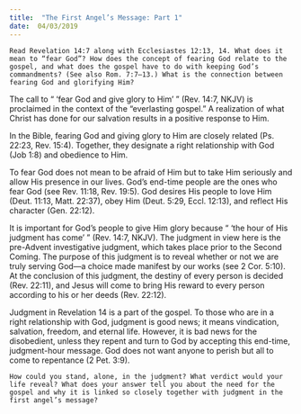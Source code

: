 ```yaml
---
title:  "The First Angel’s Message: Part 1"
date:  04/03/2019
---
```


`Read Revelation 14:7 along with Ecclesiastes 12:13, 14. What does it mean to “fear God”? How does the concept of fearing God relate to the gospel, and what does the gospel have to do with keeping God’s commandments? (See also Rom. 7:7–13.) What is the connection between fearing God and glorifying Him?`

The call to “ ‘fear God and give glory to Him’ ” (Rev. 14:7, NKJV) is proclaimed in the context of the “everlasting gospel.” A realization of what Christ has done for our salvation results in a positive response to Him.

In the Bible, fearing God and giving glory to Him are closely related  (Ps. 22:23, Rev. 15:4). Together, they designate a right relationship with God (Job 1:8) and obedience to Him.

To fear God does not mean to be afraid of Him but to take Him seriously and allow His presence in our lives. God’s end-time people are the ones who fear God (see Rev. 11:18, Rev. 19:5). God desires His people to love Him (Deut. 11:13, Matt. 22:37), obey Him (Deut. 5:29, Eccl. 12:13), and reflect His character (Gen. 22:12).

It is important for God’s people to give Him glory because “ ‘the hour of His judgment has come’ ” (Rev. 14:7, NKJV). The judgment in view here is the pre-Advent investigative judgment, which takes place prior to the Second Coming. The purpose of this judgment is to reveal whether or not we are truly serving God—a choice made manifest by our works (see 2 Cor. 5:10). At the conclusion of this judgment, the destiny of every person is decided (Rev. 22:11), and Jesus will come to bring His reward to every person according to his or her deeds (Rev. 22:12).

Judgment in Revelation 14 is a part of the gospel. To those who are in a right relationship with God, judgment is good news; it means vindication, salvation, freedom, and eternal life. However, it is bad news for the disobedient, unless they repent and turn to God by accepting this end-time, judgment-hour message. God does not want anyone to perish but all to come to repentance (2 Pet. 3:9).

`How could you stand, alone, in the judgment? What verdict would your life reveal? What does your answer tell you about the need for the gospel and why it is linked so closely together with judgment in the first angel’s message?`